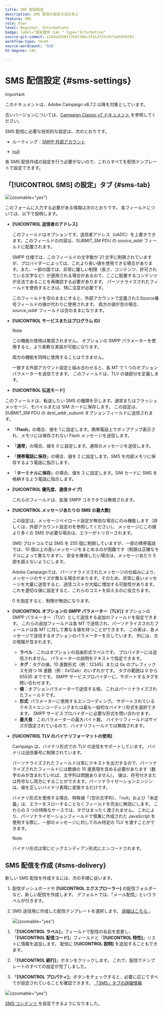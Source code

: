 ```yaml
---
title: SMS 配信設定
description: SMS 配信の設定方法を学ぶ
feature: SMS
role: User
level: Beginner, Intermediate
badge: label="限定提供（LA）" type="Informative"
source-git-commit: a184a29301f2bd739bc3fd1373fc8cfad58f0393
workflow-type: tm+mt
source-wordcount: '928'
ht-degree: 14%

---
```



# SMS 配信設定 {#sms-settings}

>[!IMPORTANT]
>
>このドキュメントは、Adobe Campaign v8.7.2 以降を対象としています。
>
>古いバージョンについては、[Campaign Classic v7 ドキュメント ](https://experienceleague.adobe.com/en/docs/campaign-classic/using/sending-messages/sending-messages-on-mobiles/sms-set-up/sms-set-up) を参照してください。

SMS 配信に必要な技術的な設定は、次のとおりです。

* ルーティング：[SMPP 外部アカウント ](smpp-external-account.md#smpp-connection-settings)

* [null ](#sms-tab)

各 SMS 配信作成の設定を行う必要がないので、これらすべてを配信テンプレートで設定できます。

## 「**[!UICONTROL SMS]** の設定」タブ {#sms-tab}

![](assets/send_settings.png){zoomable="yes"}

このフォームに入力する必要がある情報は次のとおりです。 各フィールドについては、以下で説明します。

* **[!UICONTROL 送信者のアドレス]**

  このフィールドはオプションです。送信者アドレス（oADC）を上書きできます。このフィールドの内容は、SUBMIT_SM PDU の *source_addr* フィールドに配置されます。

  SMPP 仕様では、このフィールドの文字数が 21 文字に制限されていますが、プロバイダーによっては、これより長い値を使用できる場合があります。また、一部の国では、非常に厳しい制限（長さ、コンテンツ、許可されている文字など）が適用される場合があるので、ここに配置するコンテンツが合法であることを再確認する必要があります。 パーソナライズされたフィールドを使用するときは、特に注意が必要です。

  このフィールドを空のままにすると、外部アカウントで定義されたSource番号フィールドの値が代わりに使用されます。 両方の値が空の場合、*source_addr* フィールドは空のままになります。

* **[!UICONTROL サービスまたはプログラム ID]**

  >[!NOTE]
  >
  >この機能の使用は推奨されません。 オプションの SMPP パラメーターを使用すると、より柔軟な実装が可能になります。
  >
  >両方の機能を同時に使用することはできません。

  一致する外部アカウント設定と組み合わせると、各 MT で 1 つのオプションパラメーターを送信できます。 このフィールドは、TLV の値部分を定義します。

* **[!UICONTROL 伝送モード]**

このフィールドは、転送したい SMS の種類を示します。通常またはフラッシュメッセージ、モバイルまたは SIM カードに保存します。 この設定は、SUBMIT_SM PDU の dest_addr_subunit オプションフィールドに送信されます。

* 「**Flash**」の場合、値を 1 に設定します。携帯電話上でポップアップ表示され、メモリには保存されない Flash メッセージを送信します。
* 「**通常**」の場合、値を 0 に設定します。通常のメッセージを送信します。
* 「**携帯電話に保存**」の場合、値を 2 に設定します。SMS を内部メモリに保存するよう電話に指示します。
* 「**ターミナルに保存**」の場合、値を 3 に設定します。SIM カードに SMS を格納するよう電話に指示します。

* **[!UICONTROL 優先度、通信タイプ]**

  これらのフィールドは、拡張 SMPP コネクタでは無視されます。

* **[!UICONTROL メッセージあたりの SMS の最大数]**

  この設定は、メッセージペイロード設定が無効な場合にのみ機能します（詳しくは、外部アカウント設定のを参照してください）。 メッセージにこの値より多くの SMS が必要な場合は、エラーがトリガーされます。

  SMS プロトコルでは SMS を 255 個に制限していますが、一部の携帯電話では、10 個以上の長いメッセージをまとめるのが困難です（制限は正確なモデルによって異なります）。 安全を確保したい場合は、メッセージあたり 5 部を超えないようにします。

  Adobe Campaignでは、パーソナライズされたメッセージの仕組みにより、メッセージのサイズが異なる場合があります。そのため、非常に長いメッセージを大量に送信すると、送信コストが大幅に増加する可能性があります。これを適切な値に設定すると、これらのコストを抑えるのに役立ちます。

  0 を指定すると、制限が無効になります。

* **[!UICONTROL オプションの SMPP パラメーター（TLV）]**
オプションの SMPP パラメーター（TLV）として送信する追加のフィールドを指定できます。 これらの追加フィールドは各 MT で送信され、パーソナライズされたフィールドは各 MT に対して異なる値を持つことができます。
この表は、各メッセージで送信するオプションのパラメーターを示しています。 列には、次の情報が含まれます。
   * **ラベル**：これはオプションの自由形式ラベルです。 プロバイダーには送信されません。 パラメーターの説明をテキストで指定できます。
   * **タグ**：タグの値。10 進数形式（例：12345）または 0x のプレフィックスを持つ 16 進数（例：0x12ab）のいずれかです。 タグの範囲は 0 から 65535 までです。 SMPP サービスプロバイダーに、サポートするタグを問い合わせます。
   * **値**：オプションパラメーターで送信する値。 これはパーソナライズされたフィールドです。
   * **形式**: パラメーターに使用するエンコーディング。 サポートされているテキストエンコーディングまたは最も一般的なバイナリ形式を選択できます。 SMPP サービスプロバイダーに必要な形式を問い合わせます。
   * **最大長**：このパラメーターの最大バイト数。 バイナリフィールドはサイズが固定されているので、バイナリフィールドでは無視されます。

* **[!UICONTROL TLV のバイナリフォーマットの使用]**

  Campaign は、バイナリ形式での TLV の送信をサポートしています。 バイナリは送信番号に制限されています。

  パーソナライズされたフィールドは常にテキストを出力するので、パーソナライズされたフィールドには数値の 10 進表現を含める必要があります（数字のみが含まれていれば、文字列は問題ありません）。 値は、符号付きまたは符号なし両方にすることができます。パーソナライゼーションエンジンは、値を正しいバイナリ表現に変換するだけです。

  バイナリ形式を使用する場合、特殊値「（空の文字列）、「null」および「未定義」は、エラーをスローすることなくフィールドを完全に無効にします。 これらの 3 つの特殊なケースでは、タグはまったく渡されません。 これにより、パーソナライゼーションフィールドで慎重に作成された JavaScript を使用する際に、一部のメッセージに対してのみ特定の TLV を渡すことができます。

  >[!NOTE]
  >
  >バイナリ形式は常にビッグエンディアン形式にエンコードされます。

## SMS 配信を作成 {#sms-delivery}

新しい SMS 配信を作成するには、次の手順に従います。

1. 配信ダッシュボードや **[!UICONTROL エクスプローラー]** の配信フォルダーなど、新しい配信を作成します。  デフォルトでは、「メール配信」というラベルが付きます。

1. SMS 送信用に作成した配信テンプレートを選択します。 [ 詳細はこちら ](sms-mid-sourcing.md#sms-delivery-template)。

   ![](assets/sms_create.png){zoomable="yes"}

<!-- * For standalone instance,  [learn more here](sms-standalone-instance.md#sms-delivery-template).
* For mid-sourcing infrastructure, -->

1. 「**[!UICONTROL ラベル]**」フィールドで配信の名前を変更し、「**[!UICONTROL 配信コード]**」フィールドと「**[!UICONTROL 特性]**」リストに情報を追加します。 配信に **[!UICONTROL 説明]** を追加することもできます。

1. 「**[!UICONTROL 続行]**」ボタンをクリックします。 これで、配信でテンプレートのすべての設定が完了しました。

1. 「**[!UICONTROL プロパティ]**」ボタンをチェックすると、必要に応じてすべてが設定されていることを確認できます。 [ 「SMS」タブの詳細情報 ](#sms-tab)

![](assets/sms_settings.png){zoomable="yes"}

[SMS コンテンツ ](sms-content.md) を設定できるようになりました。
